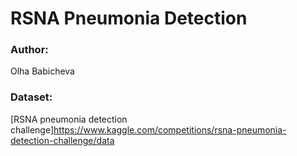 # RSNA Pneumonia Detection

### Author:
Olha Babicheva

### Dataset:
[RSNA pneumonia detection challenge]https://www.kaggle.com/competitions/rsna-pneumonia-detection-challenge/data